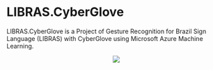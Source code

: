# LIBRAS.CyberGlove
LIBRAS.CyberGlove is a Project of Gesture Recognition for Brazil Sign Language (LIBRAS) with CyberGlove using Microsoft Azure Machine Learning.

<p align="center">
  <img src="http://static1.squarespace.com/static/559c381ee4b0ff7423b6b6a4/55fa5c5de4b01cd1ed50f232/55fa5cb2e4b07da7e5fef7ce/1442471093476/cybertouch-special-display.jpg?format=750w"/>
</p>
